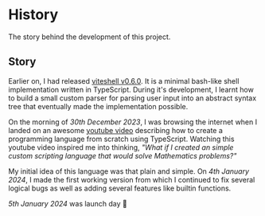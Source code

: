 # History

The story behind the development of this project.

## Story

Earlier on, I had released [viteshell v0.6.0](https://github.com/henryhale/viteshell).
It is a minimal bash-like shell implementation written in TypeScript. 
During it's development, I learnt how to build a small custom parser for parsing user input into an abstract syntax tree
that eventually made the implementation possible.

On the morning of *30th December 2023*, I was browsing the internet when I landed on an awesome [youtube video](https://www.youtube.com/watch?v=8VB5TY1sIRo)
describing how to create a programming language from scratch using TypeScript.
Watching this youtube video inspired me into thinking, *"What if I created an simple custom scripting language that would solve Mathematics problems?"*

My initial idea of this language was that plain and simple. On *4th January 2024*, I made the first working version from which I continued to fix several logical bugs as well as adding several features like builtin functions. 

*5th January 2024* was launch day :tada: